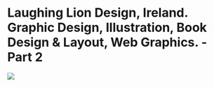 <!--
id: 442016681
link: http://tumblr.atmos.org/post/442016681/laughing-lion-design-ireland-graphic-design
slug: laughing-lion-design-ireland-graphic-design
date: Thu Mar 11 2010 15:13:25 GMT-0800 (PST)
publish: 2010-03-011
tags: 
title: Laughing Lion Design, Ireland. Graphic Design, Illustration, Book Design &amp; Layout, Web Graphics. - Part 2
-->


Laughing Lion Design, Ireland. Graphic Design, Illustration, Book Design &amp; Layout, Web Graphics. - Part 2
=============================================================================================================

![](http://25.media.tumblr.com/tumblr_kz54ieAYNm1qz4sngo1_500.png)

